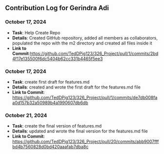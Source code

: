 ## Contribution Log for Gerindra Adi

### October 17, 2024
- **Task**: Help Create Repo
- **Details**: Created GitHub repository, added all members as collaborators, populated the repo with the m2 directory and created all files inside it
- **Link to Commit**:https://github.com/TedDPig123/326_Project/pull/1/commits/2bd4f17e135500f6dc5404b62cc331b4465f5ee3

### October 17, 2024
- **Task**: create first draft for features.md
- **Details**: created and wrote the first draft for the features.md file
- **Link to Commit**: https://github.com/TedDPig123/326_Project/pull/1/commits/de7db008faa0d157b32a50989b4a1990607db6db

### October 21, 2024
- **Task**: create the final version of features.md
- **Details**: updated and wrote the final version for the features.md file
- **Link to Commit**: https://github.com/TedDPig123/326_Project/pull/20/commits/abb9007fffbd4b7560828d0bd420aaafab7dba8c

